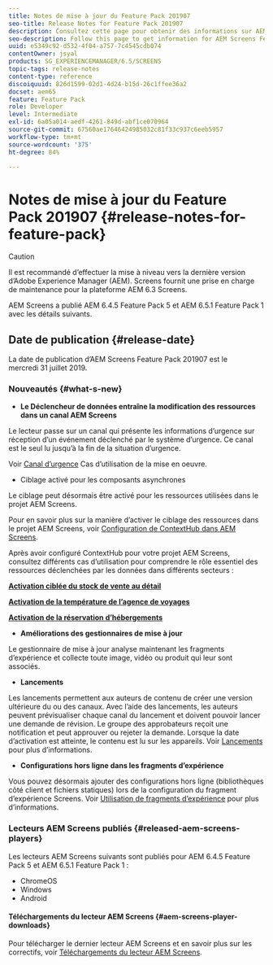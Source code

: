 ```yaml
---
title: Notes de mise à jour du Feature Pack 201907
seo-title: Release Notes for Feature Pack 201907
description: Consultez cette page pour obtenir des informations sur AEM Screens Feature Pack 201907, publié le mercredi 31 juillet 2019.
seo-description: Follow this page to get information for AEM Screens Feature Pack 201907 released on July 31, 2019.
uuid: e5349c92-d532-4f04-a757-7c4545cdb074
contentOwner: jsyal
products: SG_EXPERIENCEMANAGER/6.5/SCREENS
topic-tags: release-notes
content-type: reference
discoiquuid: 826d1599-02d1-4d24-b15d-26c1ffee36a2
docset: aem65
feature: Feature Pack
role: Developer
level: Intermediate
exl-id: 6a05a014-aedf-4261-849d-abf1ce070964
source-git-commit: 67560ae17646424985032c81f33c937c6eeb5957
workflow-type: tm+mt
source-wordcount: '375'
ht-degree: 84%

---
```


# Notes de mise à jour du Feature Pack 201907 {#release-notes-for-feature-pack}

>[!CAUTION]
>
>Il est recommandé d’effectuer la mise à niveau vers la dernière version d’Adobe Experience Manager (AEM). Screens fournit une prise en charge de maintenance pour la plateforme AEM 6.3 Screens.

AEM Screens a publié AEM 6.4.5 Feature Pack 5 et AEM 6.5.1 Feature Pack 1 avec les détails suivants.

## Date de publication {#release-date}

La date de publication d’AEM Screens Feature Pack 201907 est le mercredi 31 juillet 2019.

### Nouveautés {#what-s-new}

* **Le Déclencheur de données entraîne la modification des ressources dans un canal AEM Screens**

Le lecteur passe sur un canal qui présente les informations d’urgence sur réception d’un événement déclenché par le système d’urgence. Ce canal est le seul lu jusqu’à la fin de la situation d’urgence.

Voir [Canal d’urgence](emergency-channel.md) Cas d’utilisation de la mise en oeuvre.

* Ciblage activé pour les composants asynchrones

Le ciblage peut désormais être activé pour les ressources utilisées dans le projet AEM Screens.

Pour en savoir plus sur la manière d’activer le ciblage des ressources dans le projet AEM Screens, voir [Configuration de ContextHub dans AEM Screens](configuring-context-hub.md).

Après avoir configuré ContextHub pour votre projet AEM Screens, consultez différents cas d’utilisation pour comprendre le rôle essentiel des ressources déclenchées par les données dans différents secteurs :

**[Activation ciblée du stock de vente au détail](retail-inventory-activation.md)**

**[Activation de la température de l’agence de voyages](local-temperature-activation.md)**

**[Activation de la réservation d’hébergements](hospitality-reservation-activation.md)**

* **Améliorations des gestionnaires de mise à jour**

Le gestionnaire de mise à jour analyse maintenant les fragments d’expérience et collecte toute image, vidéo ou produit qui leur sont associés.

* **Lancements**

Les lancements permettent aux auteurs de contenu de créer une version ultérieure du ou des canaux. Avec l’aide des lancements, les auteurs peuvent prévisualiser chaque canal du lancement et doivent pouvoir lancer une demande de révision. Le groupe des approbateurs reçoit une notification et peut approuver ou rejeter la demande. Lorsque la date d’activation est atteinte, le contenu est lu sur les appareils.
Voir [Lancements](launches.md) pour plus d’informations.

* **Configurations hors ligne dans les fragments d’expérience**

Vous pouvez désormais ajouter des configurations hors ligne (bibliothèques côté client et fichiers statiques) lors de la configuration du fragment d’expérience Screens. Voir [Utilisation de fragments d’expérience](experience-fragments-in-screens.md) pour plus d’informations.

### Lecteurs AEM Screens publiés {#released-aem-screens-players}

Les lecteurs AEM Screens suivants sont publiés pour AEM 6.4.5 Feature Pack 5 et AEM 6.5.1 Feature Pack 1 :

* ChromeOS
* Windows
* Android

#### Téléchargements du lecteur AEM Screens  {#aem-screens-player-downloads}

Pour télécharger le dernier lecteur AEM Screens et en savoir plus sur les correctifs, voir [Téléchargements du lecteur AEM Screens](https://download.macromedia.com/screens/).
